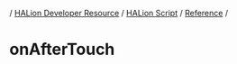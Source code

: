 / [HALion Developer Resource](../..//HALion-Developer-Resource.md) / [HALion Script](./HALion-Script.md) / [Reference](./Reference.md) /

# onAfterTouch
